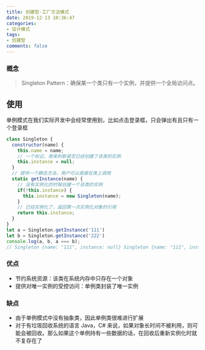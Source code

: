 ```yaml
---
title: 创建型-工厂方法模式
date: 2019-12-13 10:36:47
categories:
- 设计模式
tags:
- 创建型
comments: false
---
```


### 概念

> Singleton Pattern：确保某一个类只有一个实例，并提供一个全局访问点。

<!-- more -->

## 使用

单例模式在我们实际开发中会经常使用到，比如点击登录框，只会弹出有且只有一个登录框

```js
class Singleton {
  constructor(name) {
    this.name = name;
    // 一个标记，用来判断是否已经创建了该类的实例
    this.instance = null;
  }
  // 提供一个静态方法，用户可以直接在类上调用
  static getInstance(name) {
    // 没有实例化的时候创建一个该类的实例
    if(!this.instance) {
      this.instance = new Singleton(name);
    }
    // 已经实例化了，返回第一次实例化对象的引用
    return this.instance;
  }
}
let a = Singleton.getInstance('111')
let b = Singleton.getInstance('222')
console.log(a, b, a === b);
// Singleton {name: "111", instance: null} Singleton {name: "111", instance: null}  true
```



### 优点

- 节约系统资源：该类在系统内存中只存在一个对象
- 提供对唯一实例的受控访问：单例类封装了唯一实例

### 缺点

- 由于单例模式中没有抽象类，因此单例类很难进行扩展
- 对于有垃圾回收系统的语言 Java，C# 来说，如果对象长时间不被利用，则可能会被回收。那么如果这个单例持有一些数据的话，在回收后重新实例化时就不复存在了